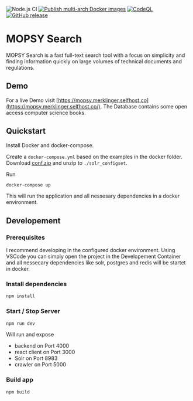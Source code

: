 ![Node.js CI](https://github.com/Der-Henning/mopsy-react/workflows/Node.js%20CI/badge.svg?branch=master)
[![Publish multi-arch Docker images](https://github.com/Der-Henning/mopsy-react/actions/workflows/docker-multi-arch.yml/badge.svg)](https://github.com/Der-Henning/mopsy-react/actions/workflows/docker-multi-arch.yml)
[![CodeQL](https://github.com/Der-Henning/mopsy-react/actions/workflows/codeql-analysis.yml/badge.svg)](https://github.com/Der-Henning/mopsy-react/actions/workflows/codeql-analysis.yml)
[![GitHub release](https://img.shields.io/github/release/Der-Henning/mopsy-react?include_prereleases=&sort=semver&color=blue)](https://github.com/Der-Henning/mopsy-react/releases/)

# MOPSY Search

MOPSY Search is a fast full-text search tool with a focus on simplicity and finding information quickly on large volumes of technical documents and regulations. 

## Demo

For a live Demo visit [https://mopsy.merklinger.selfhost.co](https://mopsy.merklinger.selfhost.co/). The Database contains some open access computer science books.

## Quickstart

Install Docker and docker-compose.

Create a `docker-compose.yml` based on the examples in the docker folder.
Download [conf.zip](https://github.com/Der-Henning/mopsy-react/blob/master/solr_configset/conf.zip) and unzip to `./solr_configset`.

Run
````bash
docker-compose up
````

This will run the application and all nessesary dependencies in a docker environment.

## Developement

### Prerequisites

I recommend developing in the configured docker environment. Using VSCode you can simply open the project in the Developement Container and all nessecary dependencies like solr, postgres and redis will be startet in docker.

### Install dependencies

````bash
npm install
````

### Start / Stop Server

````bash
npm run dev
````

Will run and expose
- backend on Port 4000
- react client on Port 3000
- Solr on Port 8983
- crawler on Port 5000

### Build app

````bash
npm build
````